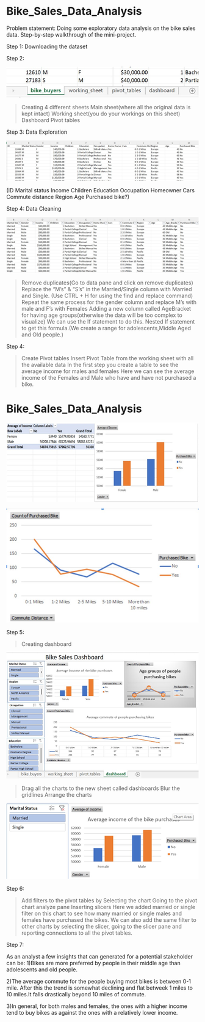 # Bike_Sales_Data_Analysis
Problem statement:
Doing some exploratory data analysis on the bike sales data.
Step-by-step walkthrough of the mini-project.

Step 1:
Downloading the dataset

Step 2:

![Pivot_table_2](https://github.com/AashayBharadwaj/Bike_Sales_Data_Analysis/blob/main/Creating_4_sheets.jpg)



>Creating 4 different sheets
>Main sheet(where all the original data is kept intact)
>Working sheet(you do your workings on this sheet)
>Dashboard
>Pivot tables

Step 3:
Data Exploration

![Pivot_table_2](https://github.com/AashayBharadwaj/Bike_Sales_Data_Analysis/blob/main/Exploring_data.jpg)



(ID
Marital status
Income
Children
Education
Occupation
Homeowner
Cars
Commute distance
Region 
Age
Purchased bike?)



Step 4:
Data Cleaning

![Pivot_table_2](https://github.com/AashayBharadwaj/Bike_Sales_Data_Analysis/blob/main/Modifying_Data.jpg)



>Remove duplicates(Go to data pane and click on remove duplicates)
>Replace the “M’s” & “S’s” in the Married/Single column with Married and Single.
(Use CTRL + H for using the find and replace command)
>Repeat the same process for the gender column and replace M’s with male and F’s with Females
>Adding a new column called AgeBracket for having age groups(otherwise the data will be too complex to visualize)
>We can use the If statement to do this.
>Nested If statement to get this formula.(We create a range for adolescents,Middle Aged and Old people.)

Step 4:
>Create Pivot tables
>Insert Pivot Table from the working sheet with all the available data
>In the first step you create a table to see the average income for males and females
>Here we can see the average income of the Females and Male who have and have not purchased a bike.

# Bike_Sales_Data_Analysis
![Pivot_table_1](https://github.com/AashayBharadwaj/Bike_Sales_Data_Analysis/blob/main/Pivot_Table_1.jpg)



![Pivot_table_2](https://github.com/AashayBharadwaj/Bike_Sales_Data_Analysis/blob/main/Pivot_table_2.2.jpg)




Step 5:
>Creating dashboard

![Pivot_table_2](https://github.com/AashayBharadwaj/Bike_Sales_Data_Analysis/blob/main/FInal_Dashboard.jpg)



>Drag all the charts to the new sheet called dashboards
>Blur the gridlines
>Arrange the charts


![Pivot_table_1](https://github.com/AashayBharadwaj/Bike_Sales_Data_Analysis/blob/main/Adding_Filters.jpg)


Step 6:
>Add filters to the pivot tables by 
>Selecting the chart
>Going to the pivot chart analyze pane
>Inserting slicers
>Here we added married or single filter on this chart to see how many married or single males and females have purchased the bikes.
We can also add the same filter to other charts by selecting the slicer, going to the slicer pane and reporting connections to all the pivot tables.

Step 7:

As an analyst a few insights that can generated for a potential stakeholder can be:
1)Bikes are more preferred by people in their middle age than adolescents and old people.

2)The average commute for the people buying most bikes is between 0-1 mile. After this the trend is somewhat declining and flat betweek 1 miles to 10 miles.It falls drastically beyond 10 miles of commute.

3)In general, for both males and females, the ones with a higher income tend to buy bikes as against the ones with a relatively lower income.


